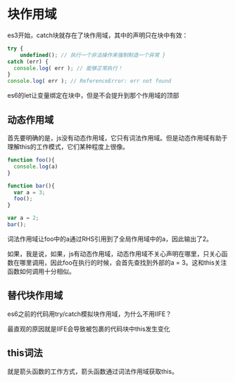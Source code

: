 # 块作用域

es3开始，catch块就存在了块作用域，其中的声明只在块中有效：

```js
try {
	undefined(); // 执行一个非法操作来强制制造一个异常 }
catch (err) { 
  console.log( err ); // 能够正常执行！ 
}
console.log( err ); // ReferenceError: err not found
```

es6的let让变量绑定在块中，但是不会提升到那个作用域的顶部

## 动态作用域

首先要明确的是，js没有动态作用域，它只有词法作用域。但是动态作用域有助于理解this的工作模式，它们某种程度上很像。

```js
function foo(){
  console.log(a)
}

function bar(){
  var a = 3;
  foo();
}

var a = 2;
bar();
```

词法作用域让foo中的a通过RHS引用到了全局作用域中的a，因此输出了2。

如果，我是说，如果，js有动态作用域，动态作用域不关心声明在哪里，只关心函数在哪里调用，因此foo在执行的时候，会首先查找到外部的a = 3。这和this关注函数如何调用十分相似。

## 替代块作用域

es6之前的代码用try/catch模拟块作用域，为什么不用IIFE？

最直观的原因就是IIFE会导致被包裹的代码块中this发生变化

## this词法

就是箭头函数的工作方式，箭头函数通过词法作用域获取this。